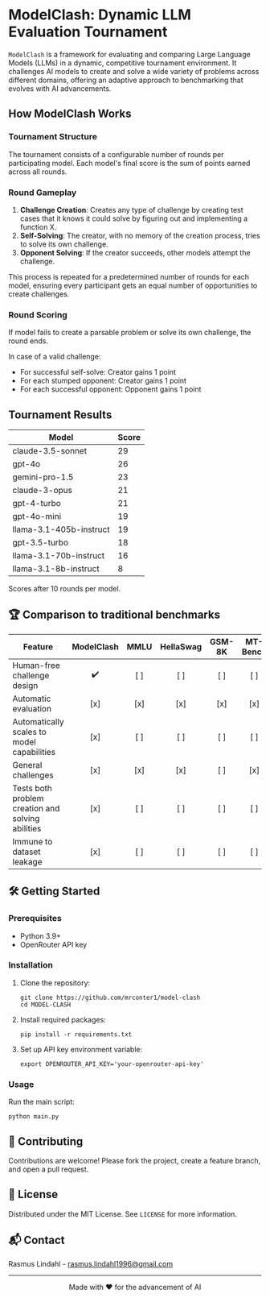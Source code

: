 # ModelClash: Dynamic LLM Evaluation Tournament

`ModelClash` is a framework for evaluating and comparing Large Language Models (LLMs) in a dynamic, competitive tournament environment. It challenges AI models to create and solve a wide variety of problems across different domains, offering an adaptive approach to benchmarking that evolves with AI advancements.

## How ModelClash Works

### Tournament Structure

The tournament consists of a configurable number of rounds per participating model. Each model's final score is the sum of points earned across all rounds.

### Round Gameplay

1. **Challenge Creation**: Creates any type of challenge by creating test cases that it knows it could solve by figuring out and implementing a function X.
2. **Self-Solving**: The creator, with no memory of the creation process, tries to solve its own challenge.
3. **Opponent Solving**: If the creator succeeds, other models attempt the challenge.

This process is repeated for a predetermined number of rounds for each model, ensuring every participant gets an equal number of opportunities to create challenges.

### Round Scoring

If model fails to create a parsable problem or solve its own challenge, the round ends.

In case of a valid challenge:
- For successful self-solve: Creator gains 1 point
- For each stumped opponent: Creator gains 1 point
- For each successful opponent: Opponent gains 1 point

## Tournament Results

| Model                   | Score |
|-------------------------|-------|
| claude-3.5-sonnet       | 29    |
| gpt-4o                  | 26    |
| gemini-pro-1.5          | 23    |
| claude-3-opus           | 21    |
| gpt-4-turbo             | 21    |
| gpt-4o-mini             | 19    |
| llama-3.1-405b-instruct | 19    |
| gpt-3.5-turbo           | 18    |
| llama-3.1-70b-instruct  | 16    |
| llama-3.1-8b-instruct   | 8     |

Scores after 10 rounds per model.

## 🏆 Comparison to traditional benchmarks

| Feature                                           | ModelClash | MMLU | HellaSwag | GSM-8K | MT-Bench | AlpacaEval | Chatbot Arena |
|---------------------------------------------------|:----------:|:----:|:---------:|:------:|:--------:|:----------:|:-------------:|
| Human-free challenge design                       |    :heavy_check_mark:     |  [ ] |    [ ]    |   [ ]  |    [ ]   |     [ ]    |      [ ]      |
| Automatic evaluation                              |    [x]     |  [x] |    [x]    |   [x]  |    [x]   |     [x]    |      [ ]      |
| Automatically scales to model capabilities        |    [x]     |  [ ] |    [ ]    |   [ ]  |    [ ]   |     [ ]    |      [ ]      |
| General challenges                                |    [x]     |  [x] |    [x]    |   [ ]  |    [x]   |     [ ]    |      [x]      |
| Tests both problem creation and solving abilities |    [x]     |  [ ] |    [ ]    |   [ ]  |    [ ]   |     [ ]    |      [ ]      |
| Immune to dataset leakage                         |    [x]     |  [ ] |    [ ]    |   [ ]  |    [ ]   |     [ ]    |      [x]      |

## 🛠 Getting Started

### Prerequisites

- Python 3.9+
- OpenRouter API key

### Installation

1. Clone the repository:
   ```
   git clone https://github.com/mrconter1/model-clash
   cd MODEL-CLASH
   ```

2. Install required packages:
   ```
   pip install -r requirements.txt
   ```

3. Set up API key environment variable:
   ```
   export OPENROUTER_API_KEY='your-openrouter-api-key'
   ```

### Usage

Run the main script:

```
python main.py
```

## 🤝 Contributing

Contributions are welcome! Please fork the project, create a feature branch, and open a pull request.

## 📜 License

Distributed under the MIT License. See `LICENSE` for more information.

## 📬 Contact

Rasmus Lindahl - rasmus.lindahl1996@gmail.com

---

<p align="center">Made with ❤️ for the advancement of AI</p>